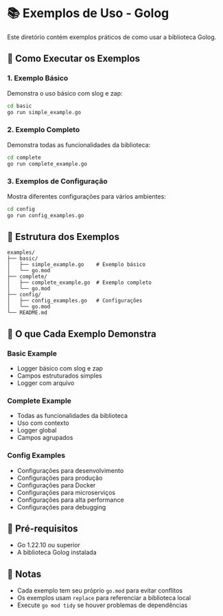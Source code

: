 # 📚 Exemplos de Uso - Golog

Este diretório contém exemplos práticos de como usar a biblioteca Golog.

## 🚀 Como Executar os Exemplos

### 1. Exemplo Básico
Demonstra o uso básico com slog e zap:

```bash
cd basic
go run simple_example.go
```

### 2. Exemplo Completo
Demonstra todas as funcionalidades da biblioteca:

```bash
cd complete
go run complete_example.go
```

### 3. Exemplos de Configuração
Mostra diferentes configurações para vários ambientes:

```bash
cd config
go run config_examples.go
```

## 📁 Estrutura dos Exemplos

```
examples/
├── basic/
│   ├── simple_example.go    # Exemplo básico
│   └── go.mod
├── complete/
│   ├── complete_example.go  # Exemplo completo
│   └── go.mod
├── config/
│   ├── config_examples.go   # Configurações
│   └── go.mod
└── README.md
```

## 🎯 O que Cada Exemplo Demonstra

### Basic Example
- Logger básico com slog e zap
- Campos estruturados simples
- Logger com arquivo

### Complete Example
- Todas as funcionalidades da biblioteca
- Uso com contexto
- Logger global
- Campos agrupados

### Config Examples
- Configurações para desenvolvimento
- Configurações para produção
- Configurações para Docker
- Configurações para microserviços
- Configurações para alta performance
- Configurações para debugging

## 🔧 Pré-requisitos

- Go 1.22.10 ou superior
- A biblioteca Golog instalada

## 📝 Notas

- Cada exemplo tem seu próprio `go.mod` para evitar conflitos
- Os exemplos usam `replace` para referenciar a biblioteca local
- Execute `go mod tidy` se houver problemas de dependências
